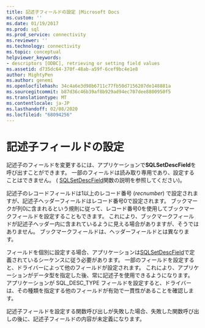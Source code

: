 ```yaml
---
title: 記述子フィールドの設定 |Microsoft Docs
ms.custom: ''
ms.date: 01/19/2017
ms.prod: sql
ms.prod_service: connectivity
ms.reviewer: ''
ms.technology: connectivity
ms.topic: conceptual
helpviewer_keywords:
- descriptors [ODBC], retrieving or setting field values
ms.assetid: d735dc64-370f-48ab-a59f-6cef9bc4e1e8
author: MightyPen
ms.author: genemi
ms.openlocfilehash: 34c4a6e3d98b6711c77fb50d7156207de148881a
ms.sourcegitcommit: b87d36c46b39af8b929ad94ec707dee8800950f5
ms.translationtype: MT
ms.contentlocale: ja-JP
ms.lasthandoff: 02/08/2020
ms.locfileid: "68094256"
---
```

# <a name="setting-descriptor-fields"></a>記述子フィールドの設定
記述子のフィールドを変更するには、アプリケーションで**SQLSetDescField**を呼び出すことができます。 一部のフィールドは読み取り専用であり、設定することはできません。 ( [SQLSetDescField](../../../odbc/reference/syntax/sqlsetdescfield-function.md)関数の説明を参照してください)。  
  
 記述子のレコードフィールドは1以上のレコード番号 (*recnumber*) で設定されますが、記述子ヘッダーフィールドはレコード番号0で設定されます。 ブックマークが列0に含まれるという規則に従って、レコード番号0を使用してブックマークフィールドを設定することもできます。 これにより、ブックマークフィールドが記述子ヘッダー内に含まれているように見える場合がありますが、そうではありません。 ブックマークフィールドは、ヘッダーフィールドとは異なります。  
  
 フィールドを個別に設定する場合、アプリケーションは[SQLSetDescField](../../../odbc/reference/syntax/sqlsetdescfield-function.md)で定義されているシーケンスに従う必要があります。 一部のフィールドを設定すると、ドライバーによって他のフィールドが設定されます。 これにより、アプリケーションがデータ型を指定した後、常に記述子を使用できるようになります。 アプリケーションが SQL_DESC_TYPE フィールドを設定すると、ドライバーは、その種類を指定する他のフィールドが有効で一貫性があることを確認します。  
  
 記述子フィールドを設定する関数呼び出しが失敗した場合、失敗した関数呼び出しの後に、記述子フィールドの内容が未定義になります。
